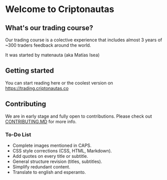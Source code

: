 # Welcome to Criptonautas

## What's our trading course?

Our trading course is a colective experience that includes almost 3 years of ~300 traders feedback around the world.

It was started by matenauta (aka Matías Isea) 

## Getting started

You can start reading here or the coolest version on https://trading.criptonautas.co

## Contributing

We are in early stage and fully open to contributions. Please check out [CONTRIBUTING.MD](https://github.com/somos-criptonautas/trading/blob/main/CONTRIBUTING.md) for more info.

### To-Do List

* Complete images mentioned in CAPS.
* CSS style corrections (CSS, HTML, Markdown).
* Add quotes on every title or subtitle.
* General structure revision (titles, subtitles).
* Simplify redundant content.
* Translate to english and esperanto.

